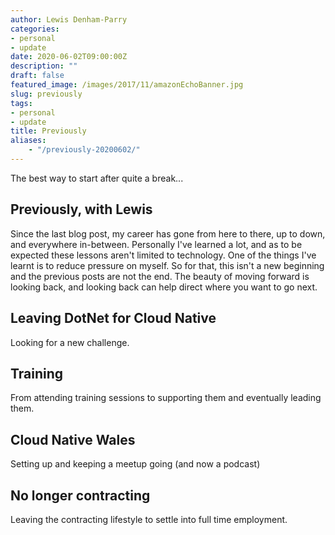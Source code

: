 ```yaml
---
author: Lewis Denham-Parry
categories:
- personal
- update
date: 2020-06-02T09:00:00Z
description: ""
draft: false
featured_image: /images/2017/11/amazonEchoBanner.jpg
slug: previously
tags:
- personal
- update
title: Previously
aliases:
    - "/previously-20200602/"
---
```


The best way to start after quite a break...

## Previously, with Lewis

Since the last blog post, my career has gone from here to there, up to down, and everywhere in-between.
Personally I've learned a lot, and as to be expected these lessons aren't limited to technology.
One of the things I've learnt is to reduce pressure on myself.  So for that, this isn't a new beginning and the previous posts are not the end.
The beauty of moving forward is looking back, and looking back can help direct where you want to go next.

## Leaving DotNet for Cloud Native

Looking for a new challenge.

## Training

From attending training sessions to supporting them and eventually leading them.

## Cloud Native Wales

Setting up and keeping a meetup going (and now a podcast)

## No longer contracting

Leaving the contracting lifestyle to settle into full time employment.
